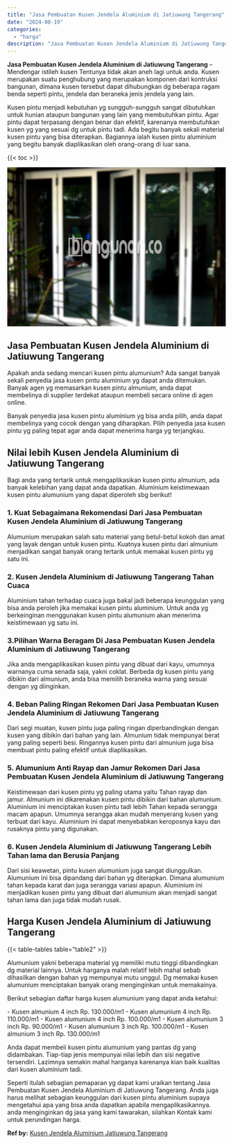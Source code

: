 ```yaml
---
title: "Jasa Pembuatan Kusen Jendela Aluminium di Jatiuwung Tangerang"
date: "2024-08-19"
categories: 
  - "harga"
description: "Jasa Pembuatan Kusen Jendela Aluminium di Jatiuwung Tangerang. Seperti itulah sebagian pemaparan yg dapat kami uraikan tentang Jasa Pembuatan Kusen Jendela A..."
---
```


**Jasa Pembuatan Kusen Jendela Aluminium di Jatiuwung Tangerang** – Mendengar istileh kusen Tentunya tidak akan aneh lagi untuk anda. Kusen merupakan suatu penghubung yang merupakan komponen dari kontruksi bangunan, dimana kusen tersebut dapat dihubungkan dg beberapa ragam benda seperti pintu, jendela dan beraneka jenis jendela yang lain.

Kusen pintu menjadi kebutuhan yg sungguh-sungguh sangat dibutuhkan untuk hunian ataupun bangunan yang lain yang membutuhkan pintu. Agar pintu dapat terpasang dengan benar dan efektif, karenanya membutuhkan kusen yg yang sesuai dg untuk pintu tadi. Ada begitu banyak sekali material kusen pintu yang bisa diterapkan. Bagiannya ialah kusen pintu aluminium yang begitu banyak diaplikasikan oleh orang-orang di luar sana.

{{< toc >}}

![Jasa Pembuatan Kusen Jendela Aluminium di Jatiuwung Tangerang](/images/harga-kusen-jendela-alumunium-26.png)

## Jasa Pembuatan Kusen Jendela Aluminium di Jatiuwung Tangerang

Apakah anda sedang mencari kusen pintu alumunium? Ada sangat banyak sekali penyedia jasa kusen pintu aluminium yg dapat anda ditemukan. Banyak agen yg memasarkan kusen pintu almunium, anda dapat membelinya di supplier terdekat ataupun membeli secara online di agen online.

Banyak penyedia jasa kusen pintu aluminium yg bisa anda pilih, anda dapat membelinya yang cocok dengan yang diharapkan. Pilih penyedia jasa kusen pintu yg paling tepat agar anda dapat menerima harga yg terjangkau.

## Nilai lebih Kusen Jendela Aluminium di Jatiuwung Tangerang

Bagi anda yang tertarik untuk mengaplikasikan kusen pintu almunium, ada banyak kelebihan yang dapat anda dapatkan. Aluminium keistimewaan kusen pintu alumunium yang dapat diperoleh sbg berikut!

### 1\. Kuat Sebagaimana Rekomendasi Dari Jasa Pembuatan Kusen Jendela Aluminium di Jatiuwung Tangerang

Alumunium merupakan salah satu material yang betul-betul kokoh dan amat yang layak dengan untuk kusen pintu. Kuatnya kusen pintu dari almunium menjadikan sangat banyak orang tertarik untuk memakai kusen pintu yg satu ini.

### 2\. Kusen Jendela Aluminium di Jatiuwung Tangerang Tahan Cuaca

Aluminium tahan terhadap cuaca juga bakal jadi beberapa keunggulan yang bisa anda peroleh jika memakai kusen pintu aluminium. Untuk anda yg berkeinginan menggunakan kusen pintu alumunium akan menerima keistimewaan yg satu ini.

### 3.Pilihan Warna Beragam Di Jasa Pembuatan Kusen Jendela Aluminium di Jatiuwung Tangerang

Jika anda mengaplikasikan kusen pintu yang dibuat dari kayu, umumnya warnanya cuma senada saja, yakni coklat. Berbeda dg kusen pintu yang dibikin dari almunium, anda bisa memilih beraneka warna yang sesuai dengan yg diinginkan.

### 4\. Beban Paling Ringan Rekomen Dari Jasa Pembuatan Kusen Jendela Aluminium di Jatiuwung Tangerang

Dari segi muatan, kusen pintu juga paling ringan diperbandingkan dengan kusen yang dibikin dari bahan yang lain. Almunium tidak mempunyai berat yang paling seperti besi. Ringannya kusen pintu dari almunium juga bisa membuat pintu paling efektif untuk diaplikasikan.

### 5\. Alumunium Anti Rayap dan Jamur Rekomen Dari Jasa Pembuatan Kusen Jendela Aluminium di Jatiuwung Tangerang

Keistimewaan dari kusen pintu yg paling utama yaitu Tahan rayap dan jamur. Almunium ini dikarenakan kusen pintu dibikin dari bahan alumunium. Aluminium ini menciptakan kusen pintu tadi lebih Tahan kepada serangga macam apapun. Umumnya serangga akan mudah menyerang kusen yang terbuat dari kayu. Aluminium ini dapat menyebabkan keroposnya kayu dan rusaknya pintu yang digunakan.

### 6\. Kusen Jendela Aluminium di Jatiuwung Tangerang Lebih Tahan lama dan Berusia Panjang

Dari sisi keawetan, pintu kusen alumunium juga sangat diunggulkan. Alumunium ini bisa dipandang dari bahan yg diterapkan. Dimana alumunium tahan kepada karat dan juga serangga variasi apapun. Aluminium ini menjadikan kusen pintu yang dibuat dari alumunium akan menjadi sangat tahan lama dan juga tidak mudah rusak.

## Harga Kusen Jendela Aluminium di Jatiuwung Tangerang

{{< table-tables table="table2" >}}

Alumunium yakni beberapa material yg memiliki mutu tinggi dibandingkan dg material lainnya. Untuk harganya malah relatif lebih mahal sebab dihasilkan dengan bahan yg mempunyai mutu unggul. Dg memakai kusen alumunium menciptakan banyak orang menginginkan untuk memakainya.

Berikut sebagian daftar harga kusen alumunium yang dapat anda ketahui:

\- Kusen almunium 4 inch Rp. 130.000/m1 - Kusen alumunium 4 inch Rp. 110.000/m1 - Kusen alumunium 4 inch Rp. 100.000/m1 - Kusen alumunium 3 inch Rp. 90.000/m1 - Kusen alumunium 3 inch Rp. 100.000/m1 - Kusen almunium 3 inch Rp. 130.000/m1

Anda dapat membeli kusen pintu alumunium yang pantas dg yang didambakan. Tiap-tiap jenis mempunyai nilai lebih dan sisi negative tersendiri. Lazimnya semakin mahal harganya karenanya kian baik kualitas dari kusen aluminium tadi.

Seperti itulah sebagian pemaparan yg dapat kami uraikan tentang Jasa Pembuatan Kusen Jendela Aluminium di Jatiuwung Tangerang. Anda juga harus melihat sebagian keunggulan dari kusen pintu aluminium supaya mengetahui apa yang bisa anda dapatkan apabila mengaplikasikannya. anda menginginkan dg jasa yang kami tawarakan, silahkan Kontak kami untuk perundingan harga.

**Ref by:** [Kusen Jendela Aluminium Jatiuwung Tangerang](https://id.wikipedia.org/wiki/Kusen)
